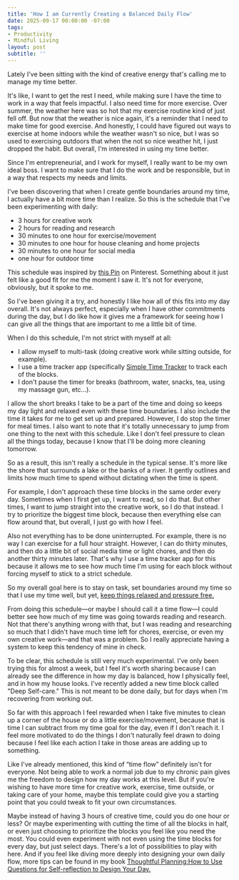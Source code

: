 ```yaml
---
title: 'How I am Currently Creating a Balanced Daily Flow'
date: 2025-09-17 00:00:00 -07:00
tags:
- Productivity
- Mindful Living 
layout: post
subtitle: ''
---
```


Lately I've been sitting with the kind of creative energy that's calling me to manage my time better. 

It's like, I want to get the rest I need, while making sure I have the time to work in a way that feels impactful. I also need time for more exercise. Over summer, the weather here was so hot that my exercise routine kind of just fell off. But now that the weather is nice again, it's a reminder that I need to make time for good exercise. And honestly, I could have figured out ways to exercise at home indoors while the weather wasn't so nice, but I was so used to exercising outdoors that when the not so nice weather hit, I just dropped the habit. But overall, I'm interested in using my time better. 

Since I'm entrepreneurial, and I work for myself, I really want to be my own ideal boss. I want to make sure that I do the work and be responsible, but in a way that respects my needs and limits. 

I've been discovering that when I create gentle boundaries around my time, I actually have a bit more time than I realize. So this is the schedule that I've been experimenting with daily: 

- 3 hours for creative work
- 2 hours for reading and research
- 30 minutes to one hour for exercise/movement
- 30 minutes to one hour for house cleaning and home projects
- 30 minutes to one hour for social media
- one hour for outdoor time

This schedule was inspired by [this Pin](https://pin.it/79P0x31A5) on Pinterest. Something about it just felt like a good fit for me the moment I saw it. It's not for everyone, obviously, but it spoke to me. 

So I've been giving it a try, and honestly I like how all of this fits into my day overall. It's not always perfect, especially when I have other commitments during the day, but I do like how it gives me a framework for seeing how I can give all the things that are important to me a little bit of time.

When I do this schedule, I'm not strict with myself at all:
- I allow myself to multi-task (doing creative work while sitting outside, for example).
- I use a time tracker app (specifically [Simple Time Tracker](https://play.google.com/store/apps/details?id=com.razeeman.util.simpletimetracker&hl=en-US&pli=1) to track each of the blocks.
- I don't pause the timer for breaks (bathroom, water, snacks, tea, using my massage gun, etc...). 

I allow the short breaks I take to be a part of the time and doing so keeps my day light and relaxed even with these time boundaries. I also include the time it takes for me to get set up and prepared. However, I do stop the timer for meal times. I also want to note that it's totally unnecessary to jump from one thing to the next with this schedule. Like I don't feel pressure to clean all the things today, because I know that I'll be doing more cleaning tomorrow.

So as a result, this isn't really a schedule in the typical sense. It's more like the shore that surrounds a lake or the banks of a river. It gently outlines and limits how much time to spend without dictating when the time is spent.

For example, I don't approach these time blocks in the same order every day. Sometimes when I first get up, I want to read, so I do that. But other times, I want to jump straight into the creative work, so I do that instead. I try to prioritize the biggest time block, because then everything else can flow around that, but overall, I just go with how I feel.

Also not everything has to be done uninterrupted. For example, there is no way I can exercise for a full hour straight. However, I can do thirty minutes, and then do a little bit of social media time or light chores, and then do another thirty minutes later. That's why I use a time tracker app for this because it allows me to see how much time I'm using for each block without forcing myself to stick to a strict schedule. 

So my overall goal here is to stay on task, set boundaries around my time so that I use my time well, but yet, [keep things relaxed and pressure free.](https://payhip.com/b/g8wOI) 

From doing this schedule—or maybe I should call it a time flow—I could better see how much of my time was going towards reading and research. Not that there's anything wrong with that, but I was reading and researching so much that I didn't have much time left for chores, exercise, or even my own creative work—and that was a problem. So I really appreciate having a system to keep this tendency of mine in check.

To be clear, this schedule is still very much experimental. I've only been trying this for almost a week, but I feel it's worth sharing because I can already see the difference in how my day is balanced, how I physically feel, and in how my house looks. I've recently added a new time block called "Deep Self-care." This is not meant to be done daily, but for days when I'm recovering from working out. 

So far with this approach I feel rewarded when I take five minutes to clean up a corner of the house or do a little exercise/movement, because that is time I can subtract from my time goal for the day, even if I don't reach it. I feel more motivated to do the things I don't naturally feel drawn to doing because I feel like each action I take in those areas are adding up to something.

Like I've already mentioned, this kind of “time flow” definitely isn't for everyone. Not being able to work a normal job due to my chronic pain gives me the freedom to design how my day works at this level. But if you're wishing to have more time for creative work, exercise, time outside, or taking care of your home, maybe this template could give you a starting point that you could tweak to fit your own circumstances. 

Maybe instead of having 3 hours of creative time, could you do one hour or less? Or maybe experimenting with cutting the time of all the blocks in half, or even just choosing to prioritize the blocks you feel like you need the most. You could even experiment with not even using the time blocks for every day, but just select days. There's a lot of possibilities to play with here. And if you feel like diving more deeply into designing your own daily flow, more tips can be found in my book [Thoughtful Planning:How to Use Questions for Self-reflection to Design Your Day.](https://payhip.com/b/YSucT)

